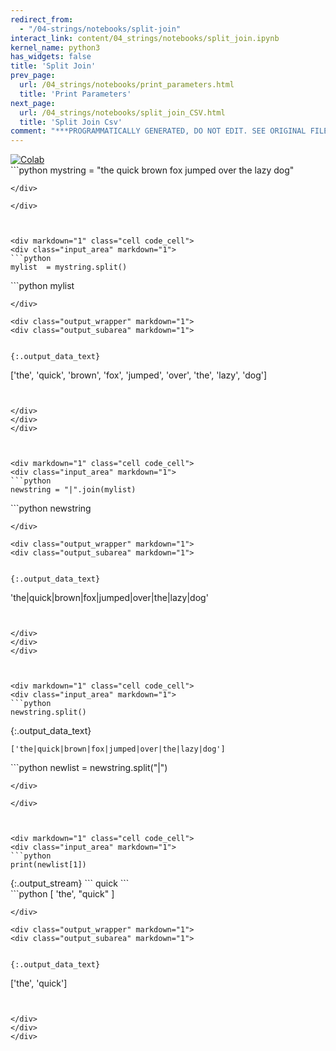 ```yaml
---
redirect_from:
  - "/04-strings/notebooks/split-join"
interact_link: content/04_strings/notebooks/split_join.ipynb
kernel_name: python3
has_widgets: false
title: 'Split Join'
prev_page:
  url: /04_strings/notebooks/print_parameters.html
  title: 'Print Parameters'
next_page:
  url: /04_strings/notebooks/split_join_CSV.html
  title: 'Split Join Csv'
comment: "***PROGRAMMATICALLY GENERATED, DO NOT EDIT. SEE ORIGINAL FILES IN /content***"
---
```

<a href="https://colab.research.google.com/github/aviadr1/learn-python/blob/master/live%20class%20demonstrations/lesson%2004%20-%20split%2C%20join.ipynb" target="_blank">
<img src="https://colab.research.google.com/assets/colab-badge.svg" 
     title="Open this file in Google Colab" alt="Colab"/>
</a>




<div markdown="1" class="cell code_cell">
<div class="input_area" markdown="1">
```python
mystring = "the quick brown fox jumped over the lazy dog"

```
</div>

</div>



<div markdown="1" class="cell code_cell">
<div class="input_area" markdown="1">
```python
mylist  = mystring.split()

```
</div>

</div>



<div markdown="1" class="cell code_cell">
<div class="input_area" markdown="1">
```python
mylist

```
</div>

<div class="output_wrapper" markdown="1">
<div class="output_subarea" markdown="1">


{:.output_data_text}
```
['the', 'quick', 'brown', 'fox', 'jumped', 'over', 'the', 'lazy', 'dog']
```


</div>
</div>
</div>



<div markdown="1" class="cell code_cell">
<div class="input_area" markdown="1">
```python
newstring = "|".join(mylist)

```
</div>

</div>



<div markdown="1" class="cell code_cell">
<div class="input_area" markdown="1">
```python
newstring

```
</div>

<div class="output_wrapper" markdown="1">
<div class="output_subarea" markdown="1">


{:.output_data_text}
```
'the|quick|brown|fox|jumped|over|the|lazy|dog'
```


</div>
</div>
</div>



<div markdown="1" class="cell code_cell">
<div class="input_area" markdown="1">
```python
newstring.split()

```
</div>

<div class="output_wrapper" markdown="1">
<div class="output_subarea" markdown="1">


{:.output_data_text}
```
['the|quick|brown|fox|jumped|over|the|lazy|dog']
```


</div>
</div>
</div>



<div markdown="1" class="cell code_cell">
<div class="input_area" markdown="1">
```python
newlist = newstring.split("|")

```
</div>

</div>



<div markdown="1" class="cell code_cell">
<div class="input_area" markdown="1">
```python
print(newlist[1])

```
</div>

<div class="output_wrapper" markdown="1">
<div class="output_subarea" markdown="1">
{:.output_stream}
```
quick
```
</div>
</div>
</div>



<div markdown="1" class="cell code_cell">
<div class="input_area" markdown="1">
```python
[
    'the',
    "quick"
]

```
</div>

<div class="output_wrapper" markdown="1">
<div class="output_subarea" markdown="1">


{:.output_data_text}
```
['the', 'quick']
```


</div>
</div>
</div>

